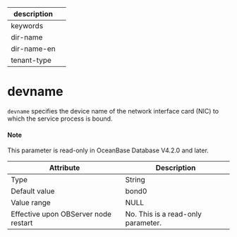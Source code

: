 | description ||
|---|---|
| keywords ||
| dir-name ||
| dir-name-en ||
| tenant-type ||

devname
============================

`devname` specifies the device name of the network interface card (NIC) to which the service process is bound.

<main id="notice" type='explain'>
  <h4>Note</h4>
  <p>This parameter is read-only in OceanBase Database V4.2.0 and later. </p>
</main>

| **Attribute** | **Description** |
|------------------|--------|
| Type | String |
| Default value | bond0 |
| Value range | NULL |
| Effective upon OBServer node restart | No. This is a read-only parameter. |
